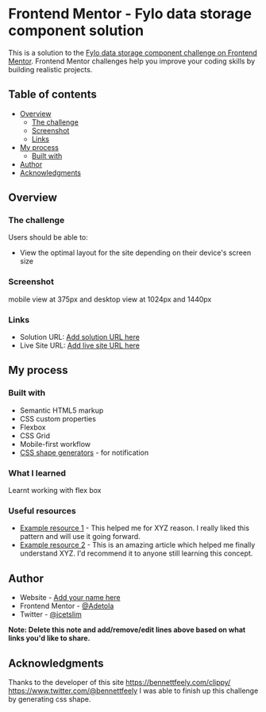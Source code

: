# Frontend Mentor - Fylo data storage component solution

This is a solution to the [Fylo data storage component challenge on Frontend Mentor](https://www.frontendmentor.io/challenges/fylo-data-storage-component-1dZPRbV5n). Frontend Mentor challenges help you improve your coding skills by building realistic projects.

## Table of contents

- [Overview](#overview)
  - [The challenge](#the-challenge)
  - [Screenshot](#screenshot)
  - [Links](#links)
- [My process](#my-process)
  - [Built with](#built-with)
- [Author](#author)
- [Acknowledgments](#acknowledgments)

## Overview

### The challenge

Users should be able to:

- View the optimal layout for the site depending on their device's screen size

### Screenshot

mobile view at 375px and desktop view at 1024px and 1440px

### Links

- Solution URL: [Add solution URL here](https://github.com/Adetolar/fylo-data-storage-component)
- Live Site URL: [Add live site URL here](https://6565db9e6aab486af179ae28--jocular-stroopwafel-59191c.netlify.app/)

## My process

### Built with

- Semantic HTML5 markup
- CSS custom properties
- Flexbox
- CSS Grid
- Mobile-first workflow
- [CSS shape generators](https://blog.logrocket.com/15-best-css-shape-generators-demo/) - for notification

### What I learned

Learnt working with flex box

### Useful resources

- [Example resource 1](https://www.example.com) - This helped me for XYZ reason. I really liked this pattern and will use it going forward.
- [Example resource 2](https://www.example.com) - This is an amazing article which helped me finally understand XYZ. I'd recommend it to anyone still learning this concept.

## Author

- Website - [Add your name here](https://www.your-site.com)
- Frontend Mentor - [@Adetola](https://www.frontendmentor.io/profile/Adetolar)
- Twitter - [@icetslim](https://www.twitter.com/icetslim)

**Note: Delete this note and add/remove/edit lines above based on what links you'd like to share.**

## Acknowledgments

Thanks to the developer of this site https://bennettfeely.com/clippy/ https://www.twitter.com/@bennettfeely I was able to finish up this challenge by generating css shape.
